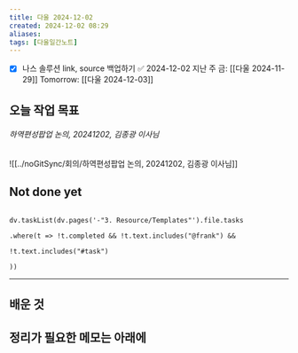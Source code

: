 ```yaml
---
title: 다울 2024-12-02
created: 2024-12-02 08:29
aliases: 
tags: [다울일간노트]
---
```

- [x] 나스 솔루션 link, source 백업하기 ✅ 2024-12-02
지난 주 금: [[다울 2024-11-29]]
Tomorrow: [[다울 2024-12-03]]


## 오늘 작업 목표

###### 하역편성팝업 논의, 20241202, 김종광 이사님
![[../noGitSync/회의/하역편성팝업 논의, 20241202, 김종광 이사님]]




## Not done yet

```dataviewjs

dv.taskList(dv.pages('-"3. Resource/Templates"').file.tasks

.where(t => !t.completed && !t.text.includes("@frank") &&

!t.text.includes("#task")

))

```

---

## 배운 것




## 정리가 필요한 메모는 아래에




